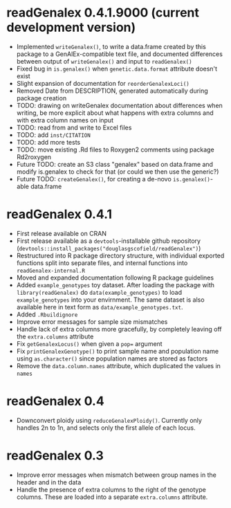 # readGenalex 0.4.1.9000 (current development version)

* Implemented `writeGenalex()`, to write a data.frame created by this package to a GenAlEx-compatible text file, and documented differences between output of `writeGenalex()` and input to `readGenalex()`
* Fixed bug in `is.genalex()` when `genetic.data.format` attribute doesn't exist
* Slight expansion of documentation for `reorderGenalexLoci()`
* Removed Date from DESCRIPTION, generated automatically during package creation
* TODO: drawing on writeGenalex documentation about differences when writing, be more explicit about what happens with extra columns and with extra column names on input
* TODO: read from and write to Excel files
* TODO: add `inst/CITATION`
* TODO: add more tests
* TODO: move existing .Rd files to Roxygen2 comments using package Rd2roxygen
* Future TODO: create an S3 class "genalex" based on data.frame and modify is.genalex to check for that (or could we then use the generic?)
* Future TODO: `createGenalex()`, for creating a de-novo `is.genalex()`-able data.frame

# readGenalex 0.4.1

* First release available on CRAN
* First release available as a `devtools`-installable github repository (`devtools::install_packages("douglasgscofield/readGenalex")`)
* Restructured into R package directory structure, with individual exported functions split into separate files, and internal functions into `readGenalex-internal.R`
* Moved and expanded documentation following R package guidelines
* Added `example_genotypes` toy dataset.  After loading the package with `library(readGenalex)` do `data(example_genotypes)` to load `example_genotypes` into your envirnment.  The same dataset is also available here in text form as `data/example_genotypes.txt`.
* Added `.Rbuildignore`
* Improve error messages for sample size mismatches
* Handle lack of extra columns more gracefully, by completely leaving off the `extra.columns` attribute
* Fix `getGenalexLocus()` when given a `pop=` argument
* Fix `printGenalexGenotype()` to print sample name and population name using `as.character()` since population names are stored as factors
* Remove the `data.column.names` attribute, which duplicated the values in `names`

# readGenalex 0.4

* Downconvert ploidy using `reduceGenalexPloidy()`. Currently only handles 2n to 1n, and selects only the first allele of each locus.

# readGenalex 0.3

* Improve error messages when mismatch between group names in the header and in the data
* Handle the presence of extra columns to the right of the genotype columns.  These are loaded into a separate `extra.columns` attribute.

